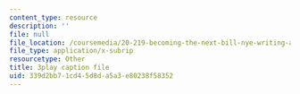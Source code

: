```yaml
---
content_type: resource
description: ''
file: null
file_location: /coursemedia/20-219-becoming-the-next-bill-nye-writing-and-hosting-the-educational-show-january-iap-2015/339d2bb71cd45d8da5a3e80238f58352_kQnA60blp6o.vtt
file_type: application/x-subrip
resourcetype: Other
title: 3play caption file
uid: 339d2bb7-1cd4-5d8d-a5a3-e80238f58352
---
```

